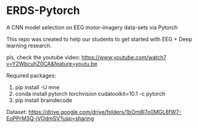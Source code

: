 # ERDS-Pytorch
A CNN model selection on EEG motor-imagery data-sets via Pytorch

This repo was created to help our students to get started with EEG + Deep learning research. 

pls, check the youtube video: https://www.youtube.com/watch?v=Y2WbcuhZ0CA&feature=youtu.be 

Required packages:
1) pip install -U mne
2) conda install pytorch torchvision cudatoolkit=10.1 -c pytorch
3) pip install braindecode

Dataset: 
https://drive.google.com/drive/folders/1bOm8l7o0MGL6fW7-EoPPrM3Q-jVOdmSV?usp=sharing
